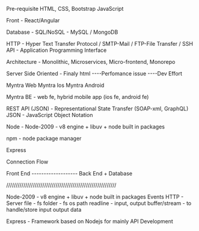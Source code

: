 Pre-requisite
HTML, CSS, Bootstrap
JavaScript

Front - React/Angular

Database - SQL/NoSQL - MySQL / MongoDB


HTTP - Hyper Text Transfer Protocol / SMTP-Mail / FTP-File Transfer / SSH
API - Application Programming Interface

Architecture - Monolithic, Microservices, Micro-frontend, Monorepo

Server Side Oriented - Finaly html
----Perfomance issue
----Dev Effort


Myntra Web
Myntra Ios
Myntra Android

Myntra BE - web fe, hybrid mobile app (ios fe, android fe)






REST API (JSON) - Representational State Transfer (SOAP-xml, GraphQL)
JSON - JavaScript Object Notation


Node - 
Node-2009 - v8 engine + libuv + node built in packages

npm - node package manager

Express


Connection Flow

Front End ------------------- Back End + Database

//////////////////////////////////////////////////////////

Node-2009 - v8 engine + libuv + node built in packages
Events
HTTP - Server
file - fs
folder - fs
os
path
readline - input, output
buffer/stream - to handle/store input output data



Express - Framework based on Nodejs for mainly API Development










